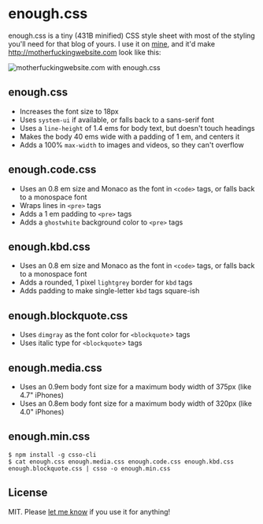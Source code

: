 # enough.css

enough.css is a tiny (431B minified) CSS style sheet with most of the styling you'll need for that blog of yours. I use it on [mine](https://jeffkreeftmeijer.com), and it'd make http://motherfuckingwebsite.com look like this:

![motherfuckingwebsite.com with enough.css](https://gist.github.com/jeffkreeftmeijer/6d0d7e76064b4db628a0ad9b7fcf3fee/raw/motherfuckingwebsite.png)

## enough.css

- Increases the font size to 18px
- Uses `system-ui` if available, or falls back to a sans-serif font
- Uses a `line-height` of 1.4 ems for body text, but doesn't touch headings
- Makes the body 40 ems wide with a padding of 1 em, and centers it
- Adds a 100% `max-width` to images and videos, so they can't overflow

## enough.code.css

- Uses an 0.8 em size and Monaco as the font in `<code>` tags, or falls back to a monospace font
- Wraps lines in `<pre>` tags
- Adds a 1 em padding to `<pre>` tags
- Adds a `ghostwhite` background color to `<pre>` tags

## enough.kbd.css

- Uses an 0.8 em size and Monaco as the font in `<code>` tags, or falls back to a monospace font
- Adds a rounded, 1 pixel `lightgrey` border for `kbd` tags
- Adds padding to make single-letter `kbd` tags square-ish

## enough.blockquote.css

- Uses `dimgray` as the font color for `<blockquote`> tags
- Uses italic type for `<blockquote`> tags

## enough.media.css

- Uses an 0.9em body font size for a maximum body width of 375px (like 4.7" iPhones)
- Uses an 0.8em body font size for a maximum body width of 320px (like 4.0" iPhones)

## enough.min.css

```
$ npm install -g csso-cli
$ cat enough.css enough.media.css enough.code.css enough.kbd.css enough.blockquote.css | csso -o enough.min.css
```

## License

MIT. Please [let me know](https://gist.github.com/jeffkreeftmeijer/362cfd02b8e9f73a435b13e763f28423#comments) if you use it for anything!
